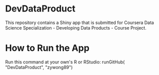 # DevDataProduct
This repository contains a Shiny app that is submitted for Coursera Data Science Specialization - Developing Data Products - Course Project.

# How to Run the App
Run this command at your own's R or RStudio: runGitHub( "DevDataProduct", "zywong89")
